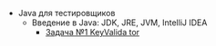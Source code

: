 * Java для тестировщиков
  * Введение в Java: JDK, JRE, JVM, IntelliJ IDEA
    * [Задача №1 KeyValida tor](https://github.com/netology-code/javaqa-homeworks/tree/8dab57bc5c692a9f163d9cae3a71447820d67e2d/intro#%D0%B7%D0%B0%D0%B4%D0%B0%D1%87%D0%B0-1---keyvalidator)